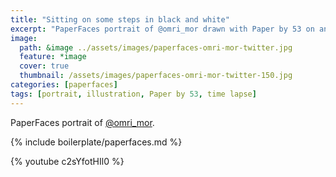 ```yaml
---
title: "Sitting on some steps in black and white"
excerpt: "PaperFaces portrait of @omri_mor drawn with Paper by 53 on an iPad."
image: 
  path: &image ../assets/images/paperfaces-omri-mor-twitter.jpg 
  feature: *image
  cover: true
  thumbnail: /assets/images/paperfaces-omri-mor-twitter-150.jpg
categories: [paperfaces]
tags: [portrait, illustration, Paper by 53, time lapse]
---
```


PaperFaces portrait of [@omri_mor](https://twitter.com/omri_mor).

{% include boilerplate/paperfaces.md %}

{% youtube c2sYfotHIl0 %}

